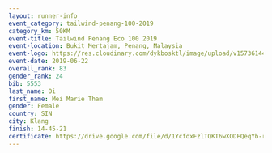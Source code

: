 ```yaml
--- 
layout: runner-info 
event_category: tailwind-penang-100-2019 
category_km: 50KM 
event-title: Tailwind Penang Eco 100 2019 
event-location: Bukit Mertajam, Penang, Malaysia 
event-logo: https://res.cloudinary.com/dykbosktl/image/upload/v1573614442/Logo/Logo_gqlzi3.jpg 
event-date: 2019-06-22 
overall_rank: 83
gender_rank: 24
bib: 5553
last_name: Oi
first_name: Mei Marie Tham
gender: Female
country: SIN
city: Klang
finish: 14-45-21
certificate: https://drive.google.com/file/d/1YcfoxFzlTQKT6wXODFQeqYb-ryoKrgw/view?usp=sharing
--- 
```

